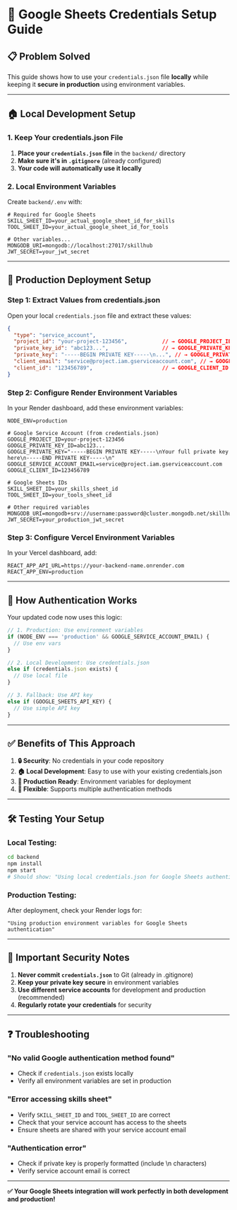 # 🔐 Google Sheets Credentials Setup Guide

## 📋 **Problem Solved**

This guide shows how to use your `credentials.json` file **locally** while keeping it **secure in production** using environment variables.

---

## 🏠 **Local Development Setup**

### **1. Keep Your credentials.json File**

1. **Place your `credentials.json` file** in the `backend/` directory
2. **Make sure it's in `.gitignore`** (already configured)
3. **Your code will automatically use it locally**

### **2. Local Environment Variables**

Create `backend/.env` with:

```env
# Required for Google Sheets
SKILL_SHEET_ID=your_actual_google_sheet_id_for_skills
TOOL_SHEET_ID=your_actual_google_sheet_id_for_tools

# Other variables...
MONGODB_URI=mongodb://localhost:27017/skillhub
JWT_SECRET=your_jwt_secret
```

---

## 🚀 **Production Deployment Setup**

### **Step 1: Extract Values from credentials.json**

Open your local `credentials.json` file and extract these values:

```json
{
  "type": "service_account",
  "project_id": "your-project-123456",           // → GOOGLE_PROJECT_ID
  "private_key_id": "abc123...",                 // → GOOGLE_PRIVATE_KEY_ID
  "private_key": "-----BEGIN PRIVATE KEY-----\n...", // → GOOGLE_PRIVATE_KEY
  "client_email": "service@project.iam.gserviceaccount.com", // → GOOGLE_SERVICE_ACCOUNT_EMAIL
  "client_id": "123456789",                      // → GOOGLE_CLIENT_ID
}
```

### **Step 2: Configure Render Environment Variables**

In your Render dashboard, add these environment variables:

```env
NODE_ENV=production

# Google Service Account (from credentials.json)
GOOGLE_PROJECT_ID=your-project-123456
GOOGLE_PRIVATE_KEY_ID=abc123...
GOOGLE_PRIVATE_KEY="-----BEGIN PRIVATE KEY-----\nYour full private key here\n-----END PRIVATE KEY-----\n"
GOOGLE_SERVICE_ACCOUNT_EMAIL=service@project.iam.gserviceaccount.com
GOOGLE_CLIENT_ID=123456789

# Google Sheets IDs
SKILL_SHEET_ID=your_skills_sheet_id
TOOL_SHEET_ID=your_tools_sheet_id

# Other required variables
MONGODB_URI=mongodb+srv://username:password@cluster.mongodb.net/skillhub
JWT_SECRET=your_production_jwt_secret
```

### **Step 3: Configure Vercel Environment Variables**

In your Vercel dashboard, add:

```env
REACT_APP_API_URL=https://your-backend-name.onrender.com
REACT_APP_ENV=production
```

---

## 🔄 **How Authentication Works**

Your updated code now uses this logic:

```javascript
// 1. Production: Use environment variables
if (NODE_ENV === 'production' && GOOGLE_SERVICE_ACCOUNT_EMAIL) {
  // Use env vars
}

// 2. Local Development: Use credentials.json
else if (credentials.json exists) {
  // Use local file
}

// 3. Fallback: Use API key
else if (GOOGLE_SHEETS_API_KEY) {
  // Use simple API key
}
```

---

## ✅ **Benefits of This Approach**

1. **🔒 Security**: No credentials in your code repository
2. **🏠 Local Development**: Easy to use with your existing credentials.json
3. **🚀 Production Ready**: Environment variables for deployment
4. **🔄 Flexible**: Supports multiple authentication methods

---

## 🛠️ **Testing Your Setup**

### **Local Testing:**
```bash
cd backend
npm install
npm start
# Should show: "Using local credentials.json for Google Sheets authentication"
```

### **Production Testing:**
After deployment, check your Render logs for:
```
"Using production environment variables for Google Sheets authentication"
```

---

## 🚨 **Important Security Notes**

1. **Never commit `credentials.json`** to Git (already in .gitignore)
2. **Keep your private key secure** in environment variables
3. **Use different service accounts** for development and production (recommended)
4. **Regularly rotate your credentials** for security

---

## ❓ **Troubleshooting**

### **"No valid Google authentication method found"**
- Check if `credentials.json` exists locally
- Verify all environment variables are set in production

### **"Error accessing skills sheet"**
- Verify `SKILL_SHEET_ID` and `TOOL_SHEET_ID` are correct
- Check that your service account has access to the sheets
- Ensure sheets are shared with your service account email

### **"Authentication error"**
- Check if private key is properly formatted (include \n characters)
- Verify service account email is correct

---

**✅ Your Google Sheets integration will work perfectly in both development and production!** 